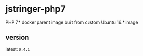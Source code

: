 jstringer-php7
================================================================================

PHP 7.* docker parent image built from custom Ubuntu 16.* image

## version

latest: `0.4.1`
